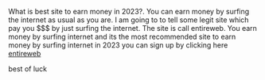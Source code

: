 
What is best site to earn money in 2023?. You can earn money by surfing the internet as usual as you are. I am going to to tell some legit site which pay you $$$ by just surfing the internet.
The site is call entireweb. You earn money by surfing internet and its the most recommended site to earn money by surfing internet in 2023 you can sign up by clicking here <a href="https://www.entireweb.com/affoverview/?a=63ef81db6b9ba"> entireweb <a/><p>best of luck<p/>
